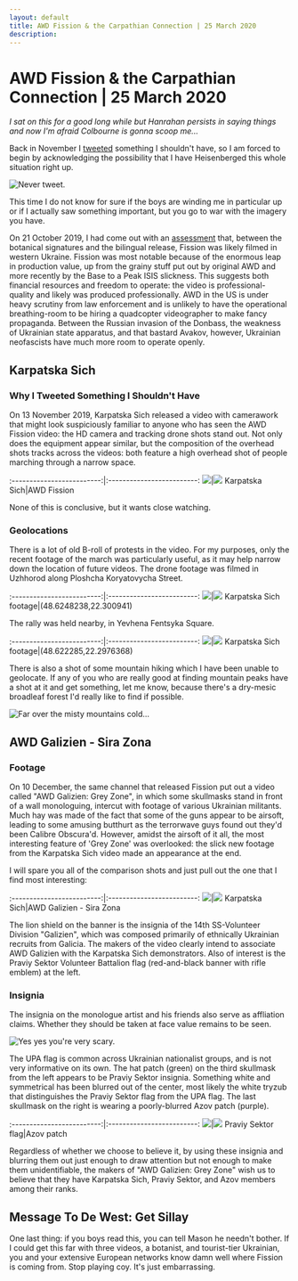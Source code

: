 ```yaml
---
layout: default
title: AWD Fission & the Carpathian Connection | 25 March 2020
description:
---
```

# AWD Fission & the Carpathian Connection | 25 March 2020

_I sat on this for a good long while but Hanrahan persists in saying things and now I'm afraid Colbourne is gonna scoop me..._

Back in November I [tweeted](https://twitter.com/heupchurch/status/1195026730131607553) something I shouldn't have, so I am forced to begin by acknowledging the possibility that I have Heisenberged this whole situation right up.

![Never tweet.](../assets/images/carpathia/illadvisedtweets.png)

This time I do not know for sure if the boys are winding me in particular up or if I actually saw something important, but you go to war with the imagery you have.

On 21 October 2019, I had come out with an [assessment](https://heupchurch.github.io/fission) that, between the botanical signatures and the bilingual release, Fission was likely filmed in western Ukraine.  Fission was most notable because of the enormous leap in production value, up from the grainy stuff put out by original AWD and more recently by the Base to a Peak ISIS slickness.  This suggests both financial resources and freedom to operate: the video is professional-quality and likely was produced professionally.  AWD in the US is under heavy scrutiny from law enforcement and is unlikely to have the operational breathing-room to be hiring a quadcopter videographer to make fancy propaganda.  Between the Russian invasion of the Donbass, the weakness of Ukrainian state apparatus, and that bastard Avakov, however, Ukrainian neofascists have much more room to operate openly.

## Karpatska Sich

### Why I Tweeted Something I Shouldn't Have

On 13 November 2019, Karpatska Sich released a video with camerawork that might look suspiciously familiar to anyone who has seen the AWD Fission video: the HD camera and tracking drone shots stand out.  Not only does the equipment appear similar, but the composition of the overhead shots tracks across the videos: both feature a high overhead shot of people marching through a narrow space.

:-------------------------:|:-------------------------:
![](../assets/images/carpathia/karpatska-drone.png)|![](../assets/images/carpathia/fission-drone.png)
Karpatska Sich|AWD Fission

None of this is conclusive, but it wants close watching.

### Geolocations

There is a lot of old B-roll of protests in the video.  For my purposes, only the recent footage of the march was particularly useful, as it may help narrow down the location of future videos.  The drone footage was filmed in Uzhhorod along Ploshcha Koryatovycha Street.

:-------------------------:|:-------------------------:
![](../assets/images/carpathia/karpatska-geo1.png)|![](../assets/images/carpathia/hotel_atlant_uzhhorod.png)
Karpatska Sich footage|(48.6248238,22.300941)

The rally was held nearby, in Yevhena Fentsyka Square.

:-------------------------:|:-------------------------:
![](../assets/images/carpathia/karpatska-geo2.png)|![](../assets/images/carpathia/medicine_uzhhorod.png)
Karpatska Sich footage|(48.622285,22.2976368)

There is also a shot of some mountain hiking which I have been unable to geolocate.  If any of you who are really good at finding mountain peaks have a shot at it and get something, let me know, because there's a dry-mesic broadleaf forest I'd really like to find if possible.

![Far over the misty mountains cold...](../assets/images/carpathia/mystery-mountain.png)

## AWD Galizien - Sira Zona

### Footage

On 10 December, the same channel that released Fission put out a video called "AWD Galizien: Grey Zone", in which some skullmasks stand in front of a wall monologuing, intercut with footage of various Ukrainian militants.  Much hay was made of the fact that some of the guns appear to be airsoft, leading to some amusing butthurt as the terrorwave guys found out they'd been Calibre Obscura'd.  However, amidst the airsoft of it all, the most interesting feature of 'Grey Zone' was overlooked: the slick new footage from the Karpatska Sich video made an appearance at the end.

I will spare you all of the comparison shots and just pull out the one that I find most interesting:

:-------------------------:|:-------------------------:
![](../assets/images/carpathia/karpatska-galizien.png)|![](../assets/images/carpathia/fission-galizien.png)
Karpatska Sich|AWD Galizien - Sira Zona

The lion shield on the banner is the insignia of the 14th SS-Volunteer Division "Galizien", which was composed primarily of ethnically Ukrainian recruits from Galicia.  The makers of the video clearly intend to associate AWD Galizien with the Karpatska Sich demonstrators.  Also of interest is the Praviy Sektor Volunteer Battalion flag (red-and-black banner with rifle emblem) at the left.

### Insignia

The insignia on the monologue artist and his friends also serve as affliation claims.  Whether they should be taken at face value remains to be seen.

![Yes yes you're very scary.](../assets/images/carpathia/awd_galizien.png)

The UPA flag is common across Ukrainian nationalist groups, and is not very informative on its own.  The hat patch (green) on the third skullmask from the left appears to be Praviy Sektor insignia. Something white and symmetrical has been blurred out of the center, most likely the white tryzub that distinguishes the Praviy Sektor flag from the UPA flag.  The last skullmask on the right is wearing a poorly-blurred Azov patch (purple).

:-------------------------:|:-------------------------:
![](../assets/images/carpathia/praviy_sektor.jpeg)|![](../assets/images/carpathia/azov.png)
Praviy Sektor flag|Azov patch

Regardless of whether we choose to believe it, by using these insignia and blurring them out just enough to draw attention but not enough to make them unidentifiable, the makers of "AWD Galizien: Grey Zone" wish us to believe that they have Karpatska Sich, Praviy Sektor, and Azov members among their ranks.

## Message To De West: Get Sillay

One last thing: if you boys read this, you can tell Mason he needn't bother.  If I could get this far with three videos, a botanist, and tourist-tier Ukrainian, you and your extensive European networks know damn well where Fission is coming from.  Stop playing coy.  It's just embarrassing.
